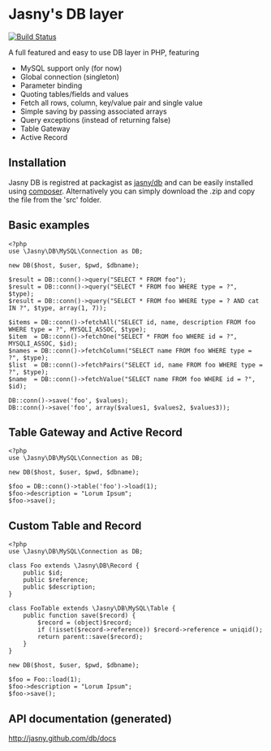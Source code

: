 Jasny's DB layer
================

[![Build Status](https://secure.travis-ci.org/jasny/db.png?branch=master)](http://travis-ci.org/jasny/db)

A full featured and easy to use DB layer in PHP, featuring

* MySQL support only (for now)
* Global connection (singleton)
* Parameter binding
* Quoting tables/fields and values
* Fetch all rows, column, key/value pair and single value
* Simple saving by passing associated arrays
* Query exceptions (instead of returning false)
* Table Gateway
* Active Record

## Installation ##

Jasny DB is registred at packagist as [jasny/db](https://packagist.org/packages/jasny/db) and can be
easily installed using [composer](http://getcomposer.org/). Alternatively you can simply download the .zip and copy
the file from the 'src' folder.

## Basic examples ##

    <?php
    use \Jasny\DB\MySQL\Connection as DB;

    new DB($host, $user, $pwd, $dbname);

    $result = DB::conn()->query("SELECT * FROM foo");
    $result = DB::conn()->query("SELECT * FROM foo WHERE type = ?", $type);
    $result = DB::conn()->query("SELECT * FROM foo WHERE type = ? AND cat IN ?", $type, array(1, 7));

    $items = DB::conn()->fetchAll("SELECT id, name, description FROM foo WHERE type = ?", MYSQLI_ASSOC, $type);
    $item  = DB::conn()->fetchOne("SELECT * FROM foo WHERE id = ?", MYSQLI_ASSOC, $id);
    $names = DB::conn()->fetchColumn("SELECT name FROM foo WHERE type = ?", $type);
    $list  = DB::conn()->fetchPairs("SELECT id, name FROM foo WHERE type = ?", $type);
    $name  = DB::conn()->fetchValue("SELECT name FROM foo WHERE id = ?", $id);

    DB::conn()->save('foo', $values);
    DB::conn()->save('foo', array($values1, $values2, $values3));


## Table Gateway and Active Record ##

    <?php
    use \Jasny\DB\MySQL\Connection as DB;

    new DB($host, $user, $pwd, $dbname);

    $foo = DB::conn()->table('foo')->load(1);
    $foo->description = "Lorum Ipsum";
    $foo->save();


## Custom Table and Record ##

    <?php
    use \Jasny\DB\MySQL\Connection as DB;

    class Foo extends \Jasny\DB\Record {
        public $id;
        public $reference;
        public $description;
    }

    class FooTable extends \Jasny\DB\MySQL\Table {
        public function save($record) {
            $record = (object)$record;
            if (!isset($record->reference)) $record->reference = uniqid();
            return parent::save($record);
        }
    }

    new DB($host, $user, $pwd, $dbname);

    $foo = Foo::load(1);
    $foo->description = "Lorum Ipsum";
    $foo->save();


## API documentation (generated) ##

http://jasny.github.com/db/docs
